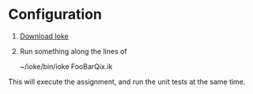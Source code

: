 # Configuration

1. [Download Ioke](http://ioke.org/)
2. Run something along the lines of

    ~/ioke/bin/ioke FooBarQix.ik

This will execute the assignment, and run the unit tests at the same time.